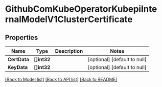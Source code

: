 # GithubComKubeOperatorKubepiInternalModelV1ClusterCertificate

## Properties
Name | Type | Description | Notes
------------ | ------------- | ------------- | -------------
**CertData** | **[]int32** |  | [optional] [default to null]
**KeyData** | **[]int32** |  | [optional] [default to null]

[[Back to Model list]](../README.md#documentation-for-models) [[Back to API list]](../README.md#documentation-for-api-endpoints) [[Back to README]](../README.md)


